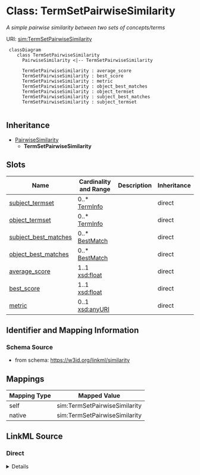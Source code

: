 # Class: TermSetPairwiseSimilarity
_A simple pairwise similarity between two sets of concepts/terms_




URI: [sim:TermSetPairwiseSimilarity](https://w3id.org/linkml/similarity/TermSetPairwiseSimilarity)


```{mermaid}
 classDiagram
    class TermSetPairwiseSimilarity
      PairwiseSimilarity <|-- TermSetPairwiseSimilarity
      
      TermSetPairwiseSimilarity : average_score
      TermSetPairwiseSimilarity : best_score
      TermSetPairwiseSimilarity : metric
      TermSetPairwiseSimilarity : object_best_matches
      TermSetPairwiseSimilarity : object_termset
      TermSetPairwiseSimilarity : subject_best_matches
      TermSetPairwiseSimilarity : subject_termset
      
```




## Inheritance
* [PairwiseSimilarity](PairwiseSimilarity.md)
    * **TermSetPairwiseSimilarity**



## Slots

| Name | Cardinality and Range | Description | Inheritance |
| ---  | --- | --- | --- |
| [subject_termset](subject_termset.md) | 0..* <br/> [TermInfo](TermInfo.md) |  | direct |
| [object_termset](object_termset.md) | 0..* <br/> [TermInfo](TermInfo.md) |  | direct |
| [subject_best_matches](subject_best_matches.md) | 0..* <br/> [BestMatch](BestMatch.md) |  | direct |
| [object_best_matches](object_best_matches.md) | 0..* <br/> [BestMatch](BestMatch.md) |  | direct |
| [average_score](average_score.md) | 1..1 <br/> [xsd:float](http://www.w3.org/2001/XMLSchema#float) |  | direct |
| [best_score](best_score.md) | 1..1 <br/> [xsd:float](http://www.w3.org/2001/XMLSchema#float) |  | direct |
| [metric](metric.md) | 0..1 <br/> [xsd:anyURI](http://www.w3.org/2001/XMLSchema#anyURI) |  | direct |







## Identifier and Mapping Information







### Schema Source


* from schema: https://w3id.org/linkml/similarity





## Mappings

| Mapping Type | Mapped Value |
| ---  | ---  |
| self | sim:TermSetPairwiseSimilarity |
| native | sim:TermSetPairwiseSimilarity |


## LinkML Source

<!-- TODO: investigate https://stackoverflow.com/questions/37606292/how-to-create-tabbed-code-blocks-in-mkdocs-or-sphinx -->

### Direct

<details>
```yaml
name: TermSetPairwiseSimilarity
description: A simple pairwise similarity between two sets of concepts/terms
from_schema: https://w3id.org/linkml/similarity
rank: 1000
is_a: PairwiseSimilarity
slots:
- subject_termset
- object_termset
- subject_best_matches
- object_best_matches
- average_score
- best_score
- metric

```
</details>

### Induced

<details>
```yaml
name: TermSetPairwiseSimilarity
description: A simple pairwise similarity between two sets of concepts/terms
from_schema: https://w3id.org/linkml/similarity
rank: 1000
is_a: PairwiseSimilarity
attributes:
  subject_termset:
    name: subject_termset
    from_schema: https://w3id.org/linkml/similarity
    rank: 1000
    multivalued: true
    alias: subject_termset
    owner: TermSetPairwiseSimilarity
    domain_of:
    - TermSetPairwiseSimilarity
    range: TermInfo
    inlined: true
  object_termset:
    name: object_termset
    from_schema: https://w3id.org/linkml/similarity
    rank: 1000
    multivalued: true
    alias: object_termset
    owner: TermSetPairwiseSimilarity
    domain_of:
    - TermSetPairwiseSimilarity
    range: TermInfo
    inlined: true
  subject_best_matches:
    name: subject_best_matches
    from_schema: https://w3id.org/linkml/similarity
    rank: 1000
    multivalued: true
    alias: subject_best_matches
    owner: TermSetPairwiseSimilarity
    domain_of:
    - TermSetPairwiseSimilarity
    range: BestMatch
    inlined: true
  object_best_matches:
    name: object_best_matches
    from_schema: https://w3id.org/linkml/similarity
    rank: 1000
    multivalued: true
    alias: object_best_matches
    owner: TermSetPairwiseSimilarity
    domain_of:
    - TermSetPairwiseSimilarity
    range: BestMatch
    inlined: true
  average_score:
    name: average_score
    from_schema: https://w3id.org/linkml/similarity
    rank: 1000
    alias: average_score
    owner: TermSetPairwiseSimilarity
    domain_of:
    - TermSetPairwiseSimilarity
    range: float
    required: true
  best_score:
    name: best_score
    from_schema: https://w3id.org/linkml/similarity
    rank: 1000
    alias: best_score
    owner: TermSetPairwiseSimilarity
    domain_of:
    - TermSetPairwiseSimilarity
    range: float
    required: true
  metric:
    name: metric
    from_schema: https://w3id.org/linkml/similarity
    rank: 1000
    alias: metric
    owner: TermSetPairwiseSimilarity
    domain_of:
    - TermSetPairwiseSimilarity
    range: uriorcurie

```
</details>